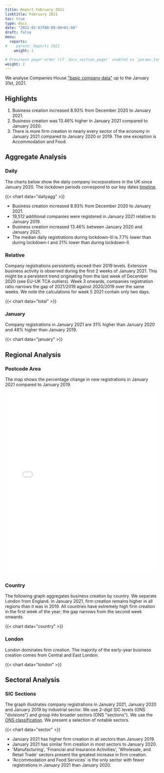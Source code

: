 ```yaml
---
title: Report February 2021
linktitle: February 2021
toc: true
type: docs
date: "2021-02-03T00:00:00+01:00"
draft: false
menu:
  reports:
#    parent: Reports 2021
    weight: 2

# Prev/next pager order (if `docs_section_pager` enabled in `params.toml`)
weight: 2
---
```



We analyse Companies House ["basic company data"](http://download.companieshouse.gov.uk/en_output.html) up to the January 31st, 2021.

## <i class="far fa-lightbulb"></i>  <span class="ml-1">Highlights</span>
1. Business creation increased 8.93% from December 2020 to January 2021.
2. Business creation was 13.46% higher in January 2021 compared to January 2020.
3. There is more firm creation in nearly every sector of the economy in January 2021 compared to January 2020 or 2019. The one exception is Accommodation and Food.

## Aggregate Analysis
### Daily 
The charts below show the daily company incorporations in the UK since January 2020. The lockdown periods correspond to our key dates [timeline](https://uk-firm-dynamics.netlify.app/reports/#timeline).

{{< chart data="dailyagg" >}}

- Business creation increased 8.93% from December 2020 to January 2021. 
- 19,512 additional companies were registered in January 2021 relative to January 2019. 
- Business creation increased 13.46% between January 2020 and January 2021.
- The median daily registrations during lockdown-III is 7.7% lower than during lockdown-I and 21% lower than during lockdown-II.  


### Relative  

Company registrations persistently exceed their 2019 levels. Extensive business activity is observed during the first 2 weeks of January 2021. This might be a persistent trend originating from the last week of December 2020 (see EU-UK TCA outliers). Week 3 onwards, companies registration ratio narrows the gap of 2021/2019 against 2020/2019 over the same weeks. We note the calculations for week 5 2021 contain only two days. 

{{< chart data="total" >}}

### January 
Company registrations in January 2021 are 31% higher than January 2020 and 48% higher than January 2019.

{{< chart data="january" >}}


## <i class="fas fa-map-marker-alt"></i>  <span class="ml-1">Regional Analysis</span>
### Postcode Area
The map shows the percentage change in new registrations in January 2021 compared to January 2019.  

<iframe src="mapJan2021Av.html" style="height:600px;width:100%;border:none;overflow:hidden;"></iframe>

### Country 
The following graph aggregates business creation by country. We separate London from England. In January 2021, firm creation remains higher in all regions than it was in 2019. All countries have extremely high firm creation in the first week of the year; the gap narrows from the second week onwards.

{{< chart data="country" >}}

### London
London dominates firm creation. The majority of the early-year business creation comes from Central and East London.

{{< chart data="london" >}}


## <i class="fas fa-industry"></i> <span class="ml-1">Sectoral Analysis</span>
### SIC Sections
The graph illustrates company registrations in January 2021, January 2020 and January 2019 by industrial sector. We use 2-digit SIC levels (ONS "divisions") and group into broader sectors (ONS "sections"). We use the [ONS classification](https://onsdigital.github.io/dp-classification-tools/standard-industrial-classification/ONS_SIC_hierarchy_view.html). We present a selection of notable sectors. 

{{< chart data="sector" >}}

- January 2021 has higher firm creation in all sectors than January 2019.
- January 2021 has similar firm creation in most sectors to January 2020. 
- 'Manufacturing', 'Financial and Insurance Activities', 'Wholesale, and Retail Trade' sectors present the greatest increase in firm creation. 
- 'Accommodation and Food Services' is the only sector with fewer registrations in January 2021 than January 2020. 




